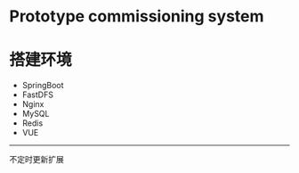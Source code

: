 # Prototype commissioning system

# 搭建环境
- SpringBoot
- FastDFS
- Nginx
- MySQL
- Redis
- VUE

------------------
不定时更新扩展
